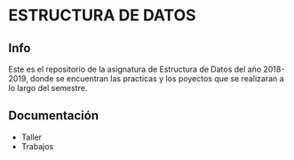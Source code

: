 ESTRUCTURA DE DATOS
====================
## Info
Este es el repositorio de la asignatura de Estructura de Datos del año 2018-2019, donde se encuentran las practicas y los poyectos
que se realizaran a lo largo del semestre.

## Documentación
- Taller
- Trabajos
